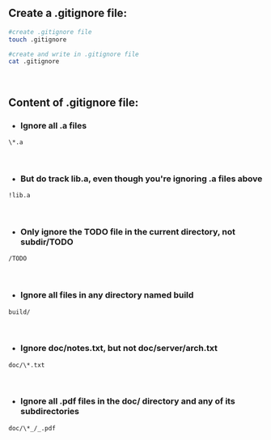 ## Create a .gitignore file:

```bash
#create .gitignore file
touch .gitignore

#create and write in .gitignore file
cat .gitignore
```

<br/>

## Content of .gitignore file:

- ### Ignore all .a files

```bash
\*.a
```

<br/>

- ### But do track lib.a, even though you're ignoring .a files above

```bash
!lib.a
```

<br/>

- ### Only ignore the TODO file in the current directory, not subdir/TODO

```bash
/TODO
```

<br/>

- ### Ignore all files in any directory named build

```bash
build/
```

<br/>

- ### Ignore doc/notes.txt, but not doc/server/arch.txt

```bash
doc/\*.txt
```

<br/>

- ### Ignore all .pdf files in the doc/ directory and any of its subdirectories

```bash
doc/\*_/_.pdf
```
